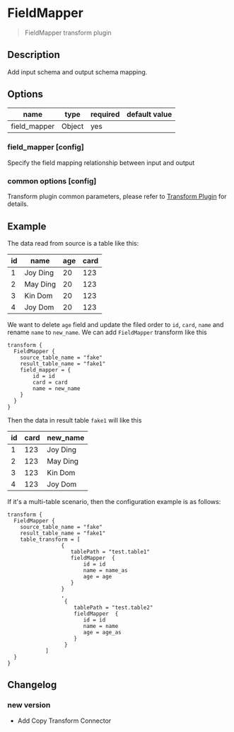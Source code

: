 # FieldMapper

> FieldMapper transform plugin

## Description

Add input schema and output schema mapping.

## Options

|     name     |  type  | required | default value |
|--------------|--------|----------|---------------|
| field_mapper | Object | yes      |               |

### field_mapper [config]

Specify the field mapping relationship between input and output

### common options [config]

Transform plugin common parameters, please refer to [Transform Plugin](common-options.md) for details.

## Example

The data read from source is a table like this:

| id |   name   | age | card |
|----|----------|-----|------|
| 1  | Joy Ding | 20  | 123  |
| 2  | May Ding | 20  | 123  |
| 3  | Kin Dom  | 20  | 123  |
| 4  | Joy Dom  | 20  | 123  |

We want to delete `age` field and update the filed order to `id`, `card`, `name` and rename `name` to `new_name`. We can add `FieldMapper` transform like this

```
transform {
  FieldMapper {
    source_table_name = "fake"
    result_table_name = "fake1"
    field_mapper = {
        id = id
        card = card
        name = new_name
    }
  }
}
```

Then the data in result table `fake1` will like this

| id | card | new_name |
|----|------|----------|
| 1  | 123  | Joy Ding |
| 2  | 123  | May Ding |
| 3  | 123  | Kin Dom  |
| 4  | 123  | Joy Dom  |

If it's a multi-table scenario, then the configuration example is as follows:

```
transform {
  FieldMapper {
    source_table_name = "fake"
    result_table_name = "fake1"
    table_transform = [
                 {
                    tablePath = "test.table1"
                    fieldMapper  {
                        id = id
                        name = name_as
                        age = age
                    }
                 }
                 ,
                  {
                     tablePath = "test.table2"
                     fieldMapper  {
                        id = id
                        name = name
                        age = age_as
                     }
                  }
            ]
  }
}
```

## Changelog

### new version

- Add Copy Transform Connector

